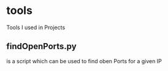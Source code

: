 # tools
Tools I used in Projects

## findOpenPorts.py
is a script which can be used to find oben Ports for a given IP
